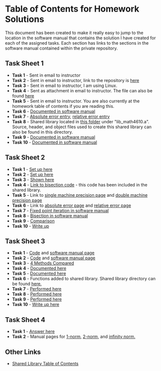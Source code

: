 # Table of Contents for Homework Solutions
This document has been created to make it really easy to jump to the location in the software manual that contains the solution I have created for
each of the assigned tasks. Each section has links to the sections in the software manual contained within the private repository.

## Task Sheet 1
* __Task 1__ - Sent in email to instructor
* __Task 2__ - Sent in email to instructor, link to the repository is [here](https://github.com/ethanancell/math4610/)
* __Task 3__ - Sent in email to instructor, I am using Linux.
* __Task 4__ - Sent as attachment in email to instructor. The file can also be found [here](https://github.com/ethanancell/math4610/blob/master/tasks_source/task_sheet_1/what_language.c)
* __Task 5__ - Sent in email to instructor. You are also currently at the homework table of contents if you are reading this.
* __Task 6__ - [Documented in software manual](https://github.com/ethanancell/math4610/blob/master/software_manual/derivative_difference_quotient.md)
* __Task 7__ - [Absolute error entry](https://github.com/ethanancell/math4610/blob/master/software_manual/absolute_error.md), [relative error entry](https://github.com/ethanancell/math4610/blob/master/software_manual/relative_error.md)
* __Task 8__ - Shared library located in [this folder](https://github.com/ethanancell/math4610/tree/master/shared_library) under "lib_math4610.a". Source, header, and object files used to create this shared library can also be found in this directory.
* __Task 9__ - [Documented in software manual](https://github.com/ethanancell/math4610/blob/master/software_manual/derivative_exponential_function.md)
* __Task 10__ - [Documented in software manual](https://github.com/ethanancell/math4610/blob/master/software_manual/absolute_relative_writeup.md)

## Task Sheet 2
* __Task 1__ - [Set up here](https://github.com/ethanancell/math4610/blob/master/tasks_source/task_sheet_2/sheet2task1.md)
* __Task 2__ - [Set up here](https://github.com/ethanancell/math4610/blob/master/tasks_source/task_sheet_2/sheet2task2.md)
* __Task 3__ - [Shown here](https://github.com/ethanancell/math4610/blob/master/tasks_source/task_sheet_2/sheet2task3.md)
* __Task 4__ - [Link to bisection code](https://github.com/ethanancell/math4610/blob/master/shared_library/src/bisection.c) - this code has been included in the shared library.
* __Task 5__ - Link to [single machine precision page](https://github.com/ethanancell/math4610/blob/master/software_manual/single_machine_precision.md) and [double machine precision page](https://github.com/ethanancell/math4610/blob/master/software_manual/double_machine_precision.md)
* __Task 6__ - Link to [absolute error page](https://github.com/ethanancell/math4610/blob/master/software_manual/absolute_error.md) and [relative error page](https://github.com/ethanancell/math4610/blob/master/software_manual/relative_error.md)
* __Task 7__ - [Fixed point iteration in software manual](https://github.com/ethanancell/math4610/blob/master/software_manual/fixed_point_iteration.md)
* __Task 8__ - [Bisection in software manual](https://github.com/ethanancell/math4610/blob/master/software_manual/bisection.md)
* __Task 9__ - [Comparison](https://github.com/ethanancell/math4610/blob/master/tasks_source/task_sheet_2/sheet2task9.md)
* __Task 10__ - [Write up](https://github.com/ethanancell/math4610/blob/master/tasks_source/task_sheet_2/sheet2task10.md)

## Task Sheet 3
* __Task 1__ - [Code](https://github.com/ethanancell/math4610/blob/master/shared_library/src/newton.c) and [software manual page](https://github.com/ethanancell/math4610/blob/master/software_manual/newton.md)
* __Task 2__ - [Code](https://github.com/ethanancell/math4610/blob/master/shared_library/src/secant.c) and [software manual page](https://github.com/ethanancell/math4610/blob/master/software_manual/secant.md)
* __Task 3__ - [4 Methods Compared](https://github.com/ethanancell/math4610/blob/master/tasks_source/task_sheet_3/sheet3task3.md)
* __Task 4__ - [Documented here](https://github.com/ethanancell/math4610/blob/master/software_manual/bisection_newton.md)
* __Task 5__ - [Documented here](https://github.com/ethanancell/math4610/blob/master/software_manual/bisection_secant.md)
* __Task 6__ - Functions added to shared library. Shared library directory can be found [here.](https://github.com/ethanancell/math4610/blob/master/shared_library)
* __Task 7__ - [Performed here](https://github.com/ethanancell/math4610/blob/master/tasks_source/task_sheet_3/sheet3task7.md)
* __Task 8__ - [Performed here](https://github.com/ethanancell/math4610/blob/master/tasks_source/task_sheet_3/sheet3task8.md)
* __Task 9__ - [Performed here](https://github.com/ethanancell/math4610/blob/master/tasks_source/task_sheet_3/sheet3task9.md)
* __Task 10__ - [Write up here](https://github.com/ethanancell/math4610/blob/master/tasks_source/task_sheet_3/sheet3task10.md)

## Task Sheet 4
* __Task 1__ - [Answer here](https://github.com/ethanancell/math4610/blob/master/tasks_source/task_sheet_4/sheet4task1.md)
* __Task 2__ - Manual pages for [1-norm](https://github.com/ethanancell/math4610/blob/master/software_manual/norm1.md), [2-norm](https://github.com/ethanancell/math4610/blob/master/software_manual/norm2.md), and [infinity norm.](https://github.com/ethanancell/math4610/blob/master/software_manual/norminf.md)

## Other Links
* [Shared Library Table of Contents](https://github.com/ethanancell/math4610/blob/master/software_manual/table_of_contents.md)
